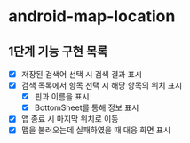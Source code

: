 # android-map-location
## 1단계 기능 구현 목록
- [x] 저장된 검색어 선택 시 검색 결과 표시
- [x] 검색 목록에서 항목 선택 시 해당 항목의 위치 표시
  - [x] 핀과 이름을 표시
  - [x] BottomSheet를 통해 정보 표시
- [x] 앱 종료 시 마지막 위치로 이동
- [x] 맵을 불러오는데 실패하였을 때 대응 화면 표시